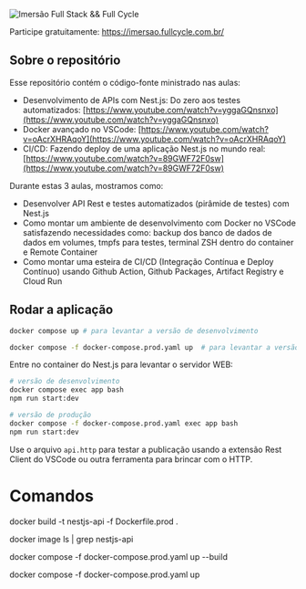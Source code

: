 ![Imersão Full Stack && Full Cycle](https://events-fullcycle.s3.amazonaws.com/events-fullcycle/static/site/img/grupo_4417.png)

Participe gratuitamente: https://imersao.fullcycle.com.br/

## Sobre o repositório
Esse repositório contém o código-fonte ministrado nas aulas:

* Desenvolvimento de APIs com Nest.js: Do zero aos testes automatizados: [https://www.youtube.com/watch?v=yggaGQnsnxo](https://www.youtube.com/watch?v=yggaGQnsnxo)
* Docker avançado no VSCode: [https://www.youtube.com/watch?v=oAcrXHRAqoY](https://www.youtube.com/watch?v=oAcrXHRAqoY)
* CI/CD: Fazendo deploy de uma aplicação Nest.js no mundo real: [https://www.youtube.com/watch?v=89GWF72F0sw](https://www.youtube.com/watch?v=89GWF72F0sw)

Durante estas 3 aulas, mostramos como:

* Desenvolver API Rest e testes automatizados (pirâmide de testes) com Nest.js
* Como montar um ambiente de desenvolvimento com Docker no VSCode satisfazendo necessidades como: backup dos banco de dados de dados em volumes, tmpfs para testes, terminal ZSH dentro do container e Remote Container
* Como montar uma esteira de CI/CD (Integração Contínua e Deploy Contínuo) usando Github Action, Github Packages, Artifact Registry e Cloud Run

## Rodar a aplicação

```bash
docker compose up # para levantar a versão de desenvolvimento
```

```bash
docker compose -f docker-compose.prod.yaml up  # para levantar a versão de produção
```

Entre no container do Nest.js para levantar o servidor WEB:

```bash
# versão de desenvolvimento
docker compose exec app bash
npm run start:dev

# versão de produção
docker compose -f docker-compose.prod.yaml exec app bash
npm run start:dev
```



Use o arquivo `api.http` para testar a publicação usando a extensão Rest Client do VSCode ou outra ferramenta para brincar com o HTTP.


# Comandos
<!-- Build da imagem para RODUÇÃO [apenas para teste] -->
<!-- docker build -t nestjs-api -f Dockerfile.dev . -->
docker build -t nestjs-api -f Dockerfile.prod .

<!-- Verifica a criação de imagem recem criada -->
docker image ls | grep nestjs-api


<!-- Recompilar e rodar a aplicação -->
<!-- docker compose -f docker-compose.yaml up --build -->
docker compose -f docker-compose.prod.yaml up --build

<!-- Apenas rodar a aplicação -->
<!-- docker compose -f docker-compose.yaml up -->
docker compose -f docker-compose.prod.yaml up